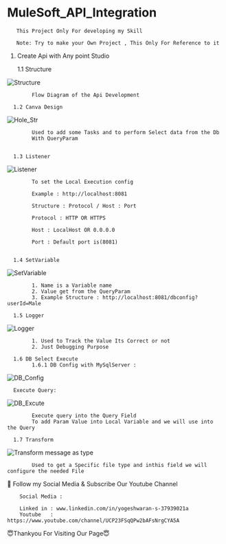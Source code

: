 # MuleSoft_API_Integration

       This Project Only For developing my Skill
       
       Note: Try to make your Own Project , This Only For Reference to it
       
1. Create Api with Any point Studio

      1.1 Structure
      
![Structure](https://user-images.githubusercontent.com/82278181/235137960-1ad1b14b-4e9b-4def-afbd-b728f39fdd28.png)
 
            Flow Diagram of the Api Development 
      
      1.2 Canva Design
      
![Hole_Str](https://user-images.githubusercontent.com/82278181/235138203-731608d4-4d16-4ff5-a8a4-f452d74f7e4d.png)
      
            Used to add some Tasks and to perform Select data from the Db
            With QueryParam


      1.3 Listener 
![Listener](https://user-images.githubusercontent.com/82278181/235138802-ece0cfc7-8e32-4ccd-9956-c0852cab2ea1.png)

            To set the Local Execution config

            Example : http://localhost:8081

            Structure : Protocol / Host : Port

            Protocol : HTTP OR HTTPS

            Host : LocalHost OR 0.0.0.0

            Port : Default port is(8081)


      1.4 SetVariable 
![SetVariable](https://user-images.githubusercontent.com/82278181/235138933-a409d268-31f7-44ec-a7ee-39b21690d76d.png)

            1. Name is a Variable name 
            2. Value get from the QueryParam
            3. Example Structure : http://localhost:8081/dbconfig?userId=Male

      1.5 Logger
![Logger](https://user-images.githubusercontent.com/82278181/235139023-48bfa44b-a8b7-442a-8de6-cbd032f18069.png)

            1. Used to Track the Value Its Correct or not
            2. Just Debugging Purpose

      1.6 DB Select Execute 
            1.6.1 DB Config with MySqlServer :
![DB_Config](https://user-images.githubusercontent.com/82278181/235139194-acdb0817-c5be-42c1-b801-374441cc52d4.png)

      Execute Query:
![DB_Excute](https://user-images.githubusercontent.com/82278181/235139260-a4f80fb5-fdaf-4512-ab9e-1f7063972fa1.png)

            Execute query into the Query Field
            To add Param Value into Local Variable and we will use into the Query

      1.7 Transform  
![Transform message as type](https://user-images.githubusercontent.com/82278181/235139370-218c078c-04d3-4a90-949f-def6c7827218.png)

            Used to get a Specific file type and inthis field we will configure the needed File
            
            
🙏 Follow my Social Media & Subscribe Our Youtube Channel 


        Social Media :

        Linked in : www.linkedin.com/in/yogeshwaran-s-37939021a
        Youtube   : https://www.youtube.com/channel/UCP23FSqQPw2bAFsNrgCYA5A

                          
😇Thankyou For Visiting Our Page😇
